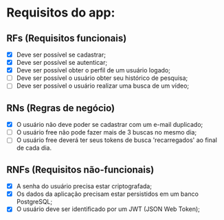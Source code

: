 # Requisitos do app:

## RFs (Requisitos funcionais)

- [x] Deve ser possível se cadastrar;
- [x] Deve ser possível se autenticar;
- [x] Deve ser possível obter o perfil de um usuário logado;
- [ ] Deve ser possível o usuário obter seu histórico de pesquisa;
- [ ] Deve ser possível o usuário realizar uma busca de um vídeo;

## RNs (Regras de negócio)

- [x] O usuário não deve poder se cadastrar com um e-mail duplicado;
- [ ] O usuário free não pode fazer mais de 3 buscas no mesmo dia;
- [ ] O usuário free deverá ter seus tokens de busca 'recarregados' ao final de cada dia.

## RNFs (Requisitos não-funcionais)

- [x] A senha do usuário precisa estar criptografada;
- [x] Os dados da aplicação precisam estar persistidos em um banco PostgreSQL;
- [x] O usuário deve ser identificado por um JWT (JSON Web Token);

